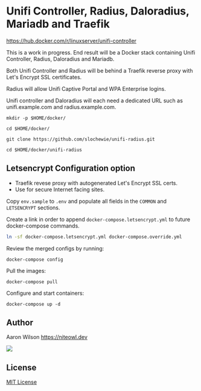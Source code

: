 # Unifi Controller, Radius, Daloradius, Mariadb and Traefik
https://hub.docker.com/r/linuxserver/unifi-controller

This is a work in progress.
End result will be a Docker stack containing Unifi Controller, Radius, Daloradius and Mariadb.


Both Unifi Controller and Radius will be behind a Traefik reverse proxy with Let's Encrypt SSL certificates.

Radius will allow Unifi Captive Portal and WPA Enterprise logins.

Unifi controller and Daloradius will each need a dedicated URL such as unifi.example.com and radius.example.com.

```
mkdir -p $HOME/docker/
```
```
cd $HOME/docker/
```
```
git clone https://github.com/slochewie/unifi-radius.git
```
```
cd $HOME/docker/unifi-radius
```
## Letsencrypt Configuration option
- Traefik revese proxy with autogenerated Let's Encrypt SSL certs.
- Use for secure Internet facing sites.

Copy `env.sample` to `.env` and populate all fields in the `COMMON` and `LETSENCRYPT` sections.

Create a link in order to append `docker-compose.letsencrypt.yml` to future docker-compose commands.

```bash
ln -sf docker-compose.letsencrypt.yml docker-compose.override.yml
```

Review the merged configs by running:
```
docker-compose config
```
Pull the images:
```
docker-compose pull
```
Configure and start containers:
```
docker-compose up -d
```



## Author

Aaron Wilson <https://niteowl.dev>

[![](https://cdn.buymeacoffee.com/buttons/default-blue.png)](https://www.buymeacoffee.com/slochewie)

## License

[MIT License](./LICENSE)
